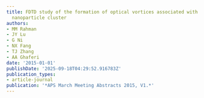 ```yaml
---
title: FDTD study of the formation of optical vortices associated with core-shell
  nanoparticle cluster
authors:
- MM Rahman
- JY Lu
- G Ni
- NX Fang
- TJ Zhang
- AA Ghaferi
date: '2015-01-01'
publishDate: '2025-09-18T04:29:52.916783Z'
publication_types:
- article-journal
publication: '*APS March Meeting Abstracts 2015, V1.*'
---
```

